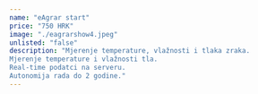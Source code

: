 ```yaml
---
name: "eAgrar start"
price: "750 HRK"
image: "./eagrarshow4.jpeg"
unlisted: "false"
description: "Mjerenje temperature, vlažnosti i tlaka zraka.
Mjerenje temperature i vlažnosti tla. 
Real-time podatci na serveru.
Autonomija rada do 2 godine."
---
```

